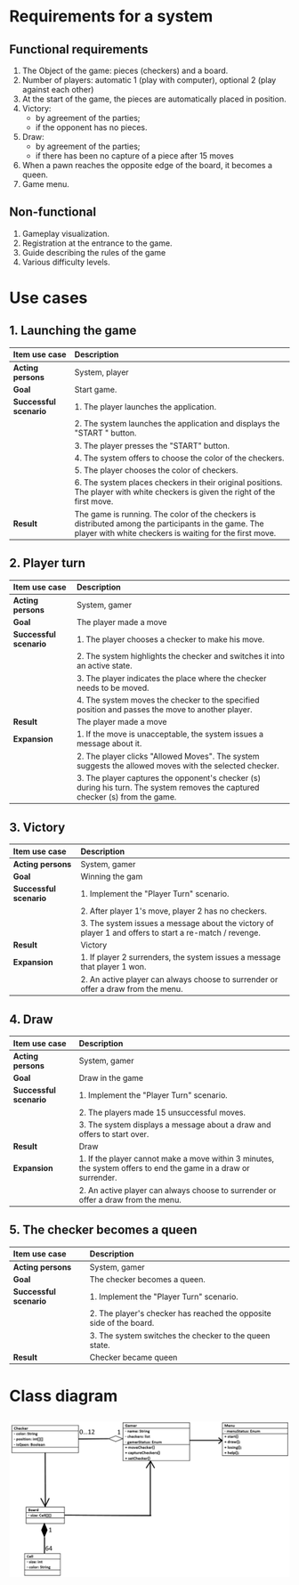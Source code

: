 # Requirements for a system
## Functional requirements
1. The Object of the game: pieces (checkers) and a board.
2. Number of players: automatic 1 (play with computer), optional 2 (play against each other)
3. At the start of the game, the pieces are automatically placed in position.
4. Victory: 
    * by agreement of the parties; 
    * if the opponent has no pieces.
5. Draw:
    * by agreement of the parties;
    * if there has been no capture of a piece after 15 moves
6. When a pawn reaches the opposite edge of the board, it becomes a queen.
7. Game menu.
## Non-functional
1. Gameplay visualization. 
2. Registration at the entrance to the game.
3. Guide describing the rules of the game
4. Various difficulty levels.
# Use cases
## 1. Launching the game
| Item use case | Description |
|:-----------|:------------|
| __Acting persons__ | System, player |
| __Goal__ | Start game. |
| __Successful scenario__ | 1. The player launches the application.
|| 2. The system launches the application and displays the "START " button.
|| 3. The player presses the "START" button.
|| 4. The system offers to choose the color of the checkers.
|| 5. The player chooses the color of checkers.
|| 6. The system places checkers in their original positions. The player with white checkers is given the right of the first move.
| __Result__ | The game is running. The color of the checkers is distributed among the participants in the game. The player with white checkers is waiting for the first move. |
## 2. Player turn
| Item use case | Description |
|:-----------|:------------|
| __Acting persons__ | System, gamer |
| __Goal__ | The player made a move |
| __Successful scenario__ | 1. The player chooses a checker to make his move.
|| 2. The system highlights the checker and switches it into an active state.
|| 3. The player indicates the place where the checker needs to be moved.
|| 4. The system moves the checker to the specified position and passes the move to another player.
| __Result__ | The player made a move |
| __Expansion__ | 1. If the move is unacceptable, the system issues a message about it.
|| 2. The player clicks "Allowed Moves". The system suggests the allowed moves with the selected checker.
|| 3. The player captures the opponent's checker (s) during his turn. The system removes the captured checker (s) from the game.
## 3. Victory
| Item use case | Description |
|:-----------|:------------|
| __Acting persons__ | System, gamer |
| __Goal__ | Winning the gam|
| __Successful scenario__ | 1. Implement the "Player Turn" scenario.
|| 2. After player 1's move, player 2 has no checkers.
|| 3. The system issues a message about the victory of player 1 and offers to start a re-match / revenge.
| __Result__ | Victory |
| __Expansion__ | 1. If player 2 surrenders, the system issues a message that player 1 won.
|| 2. An active player can always choose to surrender or offer a draw from the menu.
## 4. Draw
| Item use case | Description |
|:-----------|:------------|
| __Acting persons__ | System, gamer |
| __Goal__ | Draw in the game  |
| __Successful scenario__ | 1. Implement the "Player Turn" scenario.
|| 2. The players made 15 unsuccessful moves.
|| 3. The system displays a message about a draw and offers to start over.
| __Result__ | Draw |
| __Expansion__ | 1. If the player cannot make a move within 3 minutes, the system offers to end the game in a draw or surrender.
|| 2. An active player can always choose to surrender or offer a draw from the menu.
## 5. The checker becomes a queen
| Item use case | Description |
|:-----------|:------------|
| __Acting persons__ | System, gamer |
| __Goal__ | The checker becomes a queen. |
| __Successful scenario__ | 1. Implement the "Player Turn" scenario.
|| 2. The player's checker has reached the opposite side of the board.
|| 3. The system switches the checker to the queen state.
| __Result__ | Checker became queen |
# Class diagram
<h2>
   <img src="diagram.jpg" width="800">
</h2>
